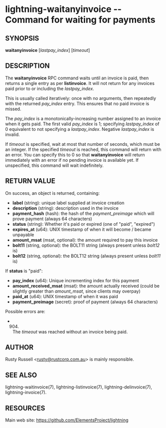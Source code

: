 lightning-waitanyinvoice -- Command for waiting for payments
============================================================

SYNOPSIS
--------

**waitanyinvoice** [*lastpay\_index*] [*timeout*]

DESCRIPTION
-----------

The **waitanyinvoice** RPC command waits until an invoice is paid, then
returns a single entry as per **listinvoice**. It will not return for
any invoices paid prior to or including the *lastpay\_index*.

This is usually called iteratively: once with no arguments, then
repeatedly with the returned *pay\_index* entry. This ensures that no
paid invoice is missed.

The *pay\_index* is a monotonically-increasing number assigned to an
invoice when it gets paid. The first valid *pay\_index* is 1; specifying
*lastpay\_index* of 0 equivalent to not specifying a *lastpay\_index*.
Negative *lastpay\_index* is invalid.

If *timeout* is specified, wait at most that number of seconds, which
must be an integer.
If the specified *timeout* is reached, this command will return with an
error.
You can specify this to 0 so that **waitanyinvoice** will return
immediately with an error if no pending invoice is available yet.
If unspecified, this command will wait indefinitely.

RETURN VALUE
------------

[comment]: # (GENERATE-FROM-SCHEMA-START)
On success, an object is returned, containing:

- **label** (string): unique label supplied at invoice creation
- **description** (string): description used in the invoice
- **payment\_hash** (hash): the hash of the *payment_preimage* which will prove payment (always 64 characters)
- **status** (string): Whether it's paid or expired (one of "paid", "expired")
- **expires\_at** (u64): UNIX timestamp of when it will become / became unpayable
- **amount\_msat** (msat, optional): the amount required to pay this invoice
- **bolt11** (string, optional): the BOLT11 string (always present unless *bolt12* is)
- **bolt12** (string, optional): the BOLT12 string (always present unless *bolt11* is)

If **status** is "paid":

  - **pay\_index** (u64): Unique incrementing index for this payment
  - **amount\_received\_msat** (msat): the amount actually received (could be slightly greater than *amount_msat*, since clients may overpay)
  - **paid\_at** (u64): UNIX timestamp of when it was paid
  - **payment\_preimage** (secret): proof of payment (always 64 characters)

[comment]: # (GENERATE-FROM-SCHEMA-END)

Possible errors are:

* 904.
  The *timeout* was reached without an invoice being paid.

AUTHOR
------

Rusty Russell <<rusty@rustcorp.com.au>> is mainly responsible.

SEE ALSO
--------

lightning-waitinvoice(7), lightning-listinvoice(7),
lightning-delinvoice(7), lightning-invoice(7).

RESOURCES
---------

Main web site: <https://github.com/ElementsProject/lightning>

[comment]: # ( SHA256STAMP:2b0c9e70bb03f5cf9999731fdf5b8bcd761ea70ef6fc04575a1c2451174ea769)
